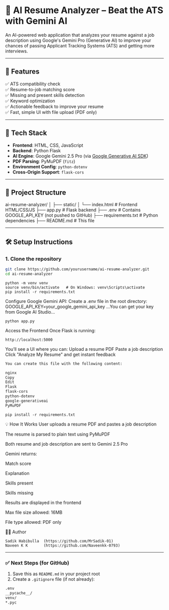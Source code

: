 # 🤖 AI Resume Analyzer – Beat the ATS with Gemini AI

An AI-powered web application that analyzes your resume against a job description using Google's Gemini Pro (Generative AI) to improve your chances of passing Applicant Tracking Systems (ATS) and getting more interviews.

---

## 🚀 Features

✅ ATS compatibility check  
✅ Resume-to-job matching score  
✅ Missing and present skills detection  
✅ Keyword optimization  
✅ Actionable feedback to improve your resume  
✅ Fast, simple UI with file upload (PDF only)

---

## 🧱 Tech Stack

- **Frontend**: HTML, CSS, JavaScript
- **Backend**: Python Flask
- **AI Engine**: Google Gemini 2.5 Pro (via [Google Generative AI SDK](https://github.com/google/generative-ai-python))
- **PDF Parsing**: PyMuPDF (`fitz`)
- **Environment Config**: `python-dotenv`
- **Cross-Origin Support**: `flask-cors`

---

## 📁 Project Structure

ai-resume-analyzer/
│
├── static/
│ └── index.html # Frontend HTML/CSS/JS
├── app.py # Flask backend
├── .env # Contains GOOGLE_API_KEY (not pushed to GitHub)
├── requirements.txt # Python dependencies
├── README.md # This file


---

## 🛠️ Setup Instructions

### 1. Clone the repository

```bash
git clone https://github.com/yourusername/ai-resume-analyzer.git
cd ai-resume-analyzer
```


``` Set up Python environment
python -m venv venv
source venv/bin/activate   # On Windows: venv\Scripts\activate
pip install -r requirements.txt
```
Configure Google Gemini API: 
Create a .env file in the root directory:
GOOGLE_API_KEY=your_google_gemini_api_key
...You can get your key from Google AI Studio...

```Run the Flask server
python app.py
```

Access the Frontend
Once Flask is running:

```Open your browser and go to:
http://localhost:5000
```
You’ll see a UI where you can:
Upload a resume PDF
Paste a job description
Click "Analyze My Resume" and get instant feedback

```requirements.txt
You can create this file with the following content:

nginx
Copy
Edit
Flask
flask-cors
python-dotenv
google-generativeai
PyMuPDF
```

```Then run:
pip install -r requirements.txt
```
💡 How It Works
User uploads a resume PDF and pastes a job description

The resume is parsed to plain text using PyMuPDF

Both resume and job description are sent to Gemini 2.5 Pro

Gemini returns:

Match score

Explanation

Skills present

Skills missing

Results are displayed in the frontend



Max file size allowed: 16MB

File type allowed: PDF only

🧑‍💻 Author
```Built by 
Sadik Habibulla  (https://github.com/MrSadik-01) 
Naveen K K       (https://github.com/Naveenkk-0793)
```

---

### ✅ Next Steps (for GitHub)

1. Save this as `README.md` in your project root
2. Create a `.gitignore` file (if not already):

```txt
.env
__pycache__/
venv/
*.pyc
```


